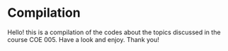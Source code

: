 # Compilation
Hello! this is a compilation of the codes about the topics discussed in the course COE 005. Have a look and enjoy. Thank you!
